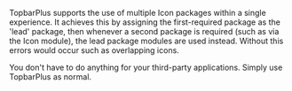 TopbarPlus supports the use of multiple Icon packages within a single experience. It achieves this by assigning the first-required package as the 'lead' package, then whenever a second package is required (such as via the Icon module), the lead package modules are used instead. Without this errors would occur such as overlapping icons.

You don't have to do anything for your third-party applications. Simply use TopbarPlus as normal.